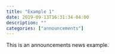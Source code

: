 ```yaml
---
title: "Example 1"
date: 2019-09-13T16:31:34-04:00
description: ""
categories: ["announcements"]
---
```


This is an announcements news example.